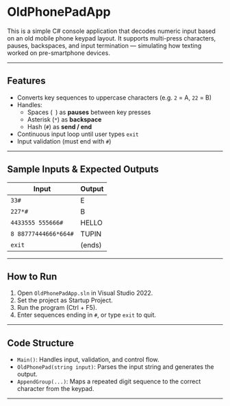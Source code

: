 # OldPhonePadApp 

This is a simple C# console application that decodes numeric input based on an old mobile phone keypad layout. It supports multi-press characters, pauses, backspaces, and input termination — simulating how texting worked on pre-smartphone devices.

---

## Features

- Converts key sequences to uppercase characters (e.g. `2` = A, `22` = B)
- Handles:
  - Spaces (` `) as **pauses** between key presses
  - Asterisk (`*`) as **backspace**
  - Hash (`#`) as **send / end**
- Continuous input loop until user types `exit`
- Input validation (must end with `#`)

---

## Sample Inputs & Expected Outputs

| Input                        | Output   |
|-----------------------------|----------|
| `33#`                       | E        |
| `227*#`                     | B        |
| `4433555 555666#`           | HELLO    |
| `8 88777444666*664#`        | TUPIN    |
| `exit`                      | (ends)   |

---

## How to Run

1. Open `OldPhonePadApp.sln` in Visual Studio 2022.
2. Set the project as Startup Project.
3. Run the program (Ctrl + F5).
4. Enter sequences ending in `#`, or type `exit` to quit.

---

## Code Structure

- `Main()`: Handles input, validation, and control flow.
- `OldPhonePad(string input)`: Parses the input string and generates the output.
- `AppendGroup(...)`: Maps a repeated digit sequence to the correct character from the keypad.

---

